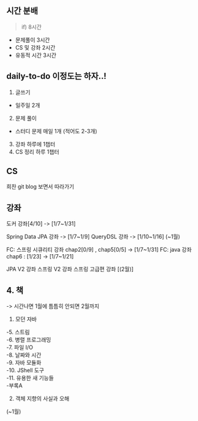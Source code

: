 ## 시간 분배

> if) 8시간

* 문제풀이 3시간
* CS 및 강좌 2시간
* 유동적 시간 3시간

## daily-to-do 이정도는 하자..!

1. 글쓰기

* 일주일 2개

2. 문제 풀이

* 스터디 문제 매일 1개
(적어도 2-3개)

3. 강좌 하루에 1챕터
4. CS 정리 하루 1챕터

## CS

희찬 git blog 보면서 따라가기

## 강좌

도커 강좌[4/10] -> [1/7~1/31]

Spring Data JPA 강좌 -> [1/7~1/9]
QueryDSL 강좌 -> [1/10~1/16]
(~1월)

FC: 스프링 시큐리티 강좌 chap2[0/9] , chap5[0/5] -> [1/7~1/31]
FC: java 강좌 chap6 : [1/23] -> [1/7~1/21]

JPA V2 강좌
스프링 V2 강좌
스프링 고급편 강좌
[(2월)]

## 4. 책

-> 시간나면 1월에 틈틈히
안되면 2월까지

1. 모던 자바

-5. 스트림      
-6. 병렬 프로그래밍     
-7. 파일 I/O        
-8. 날짜와 시간     
-9. 자바 모듈화     
-10. JShell 도구        
-11. 유용한 새 기능들       
-부록A      

2. 객체 지향의 사실과 오해

(~1월)